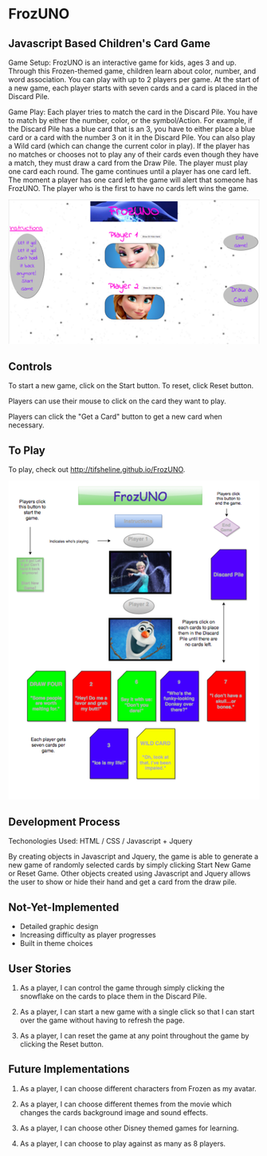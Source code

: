 # FrozUNO

## Javascript Based Children's Card Game

Game Setup:  FrozUNO is an interactive game for kids, ages 3 and up.  Through this Frozen-themed game, children learn about color, number, and word association.  You can play with up to 2 players per game.  At the start of a new game, each player starts with seven cards and a card is placed in the Discard Pile.  

Game Play:  Each player tries to match the card in the Discard Pile.  You have to match by either the number, color, or the symbol/Action.  For example, if the Discard Pile has a blue card that is an 3, you have to either place a blue card or a card with the number 3 on it in the Discard Pile.  You can also play a Wild card (which can change the current color in play).  If the player has no matches or chooses not to play any of their cards even though they have a match, they must draw a card from the Draw Pile.  The player must play one card each round.  The game continues until a player has one card left.  The moment a player has one card left the game will alert that someone has FrozUNO.  The player who is the first to have no cards left wins the game.

![frozuno screenshot](FrozUNO_Game_Screen_3.png)

## Controls

To start a new game, click on the Start button.  To reset, click Reset button.

Players can use their mouse to click on the card they want to play.  

Players can click the "Get a Card" button to get a new card when necessary.  

## To Play

To play, check out http://tifsheline.github.io/FrozUNO.


![frozuno screenshot](FrozUNO_Graphic_4.png)


## Development Process

Techonologies Used: HTML / CSS / Javascript + Jquery

By creating objects in Javascript and Jquery, the game is able to generate a new game of randomly selected cards by simply clicking Start New Game or Reset Game.  Other objects created using Javascript and Jquery allows the user to show or hide their hand and get a card from the draw pile.

## Not-Yet-Implemented

* Detailed graphic design
* Increasing difficulty as player progresses
* Built in theme choices

## User Stories

1. As a player, I can control the game through simply clicking the snowflake on the cards to place them in the Discard Pile.

2. As a player, I can start a new game with a single click so that I can start over the game without having to refresh the page.

3. As a player, I can reset the game at any point throughout the game by clicking the Reset button.

## Future Implementations

1. As a player, I can choose different characters from Frozen as my avatar.

2. As a player, I can choose different themes from the movie which changes the cards background image and sound effects.

3. As a player, I can choose other Disney themed games for learning.

4. As a player, I can choose to play against as many as 8 players.
